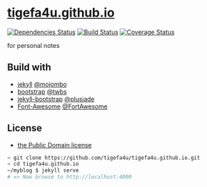 [tigefa4u.github.io](https://tigefa4u.github.io)
==================
[![Dependencies Status](https://d2xishtp1ojlk0.cloudfront.net/d/12117648)](http://depending.in/tigefa4u/tigefa4u.github.io) [![Build Status](https://travis-ci.org/tigefa4u/tigefa4u.github.io.png)](https://travis-ci.org/tigefa4u/tigefa4u.github.io) [![Coverage Status](https://coveralls.io/repos/tigefa4u/tigefa4u.github.io/badge.png)](https://coveralls.io/r/tigefa4u/tigefa4u.github.io)

for personal notes 

## Build with 

- [jekyll](http://jekyllrb.com) [@mojombo](https://github.com/mojombo)
- [bootstrap](http://getbootstrap.com) [@twbs](https://github.com/twbs)
- [jekyll-bootstrap](http://jekyllbootstrap.com) [@plusjade](https://github.com/plusjade)
- [Font-Awesome](http://fontawesome.io) [@FortAwesome](https://github.com/FortAwesome)

## License

- [the Public Domain license](LICENSE)


``` bash
~ git clone https://github.com/tigefa4u/tigefa4u.github.io.git
~ cd tigefa4u.github.io
~/myblog $ jekyll serve
# => Now browse to http://localhost:4000
```
